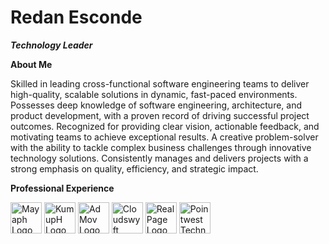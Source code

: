 
# **Redan Esconde**
***Technology Leader***



**About Me**

Skilled in leading cross-functional software engineering teams to deliver high-quality, scalable solutions in dynamic, fast-paced environments. Possesses deep knowledge of software engineering, architecture, and product development, with a proven record of driving successful project outcomes. Recognized for providing clear vision, actionable feedback, and motivating teams to achieve exceptional results. A creative problem-solver with the ability to tackle complex business challenges through innovative technology solutions. Consistently manages and delivers projects with a strong emphasis on quality, efficiency, and strategic impact.


**Professional Experience**

<img src="https://github.com/user-attachments/assets/3c2fc55c-1ebd-4785-b3fc-1ab9b64bcd1b" alt="Mayaph Logo" width="50"> 
<img src="https://github.com/user-attachments/assets/10dbc1b2-2c8d-424f-be01-f9634e66e242" alt="KumupH Logo" width="50">  <img src="https://github.com/user-attachments/assets/92b70300-c7f1-477a-b20c-42ed78daff55" alt="AdMov Logo" width="50">  <img src="https://github.com/user-attachments/assets/d5f73ad8-4414-45fb-b2a8-cf8cf10ac251" alt="Cloudswyft Systems Logo" width="50"> <img src="https://github.com/user-attachments/assets/443542e2-59bf-4d57-bf24-196ea416ac84" alt="RealPage Logo" width="50">  <img src="https://github.com/user-attachments/assets/eb24fdb8-fcaa-45d9-a9f6-181cdee442b8" alt="Pointwest Technologies Logo" width="50">  
<br/>

<!--
**redanesconde/redanesconde** is a ✨ _special_ ✨ repository because its `README.md` (this file) appears on your GitHub profile.

Here are some ideas to get you started:

- 🔭 I’m currently working on ...
- 🌱 I’m currently learning ...
- 👯 I’m looking to collaborate on ...
- 🤔 I’m looking for help with ...
- 💬 Ask me about ...
- 📫 How to reach me: ...
- 😄 Pronouns: ...
- ⚡ Fun fact: ...
-->
